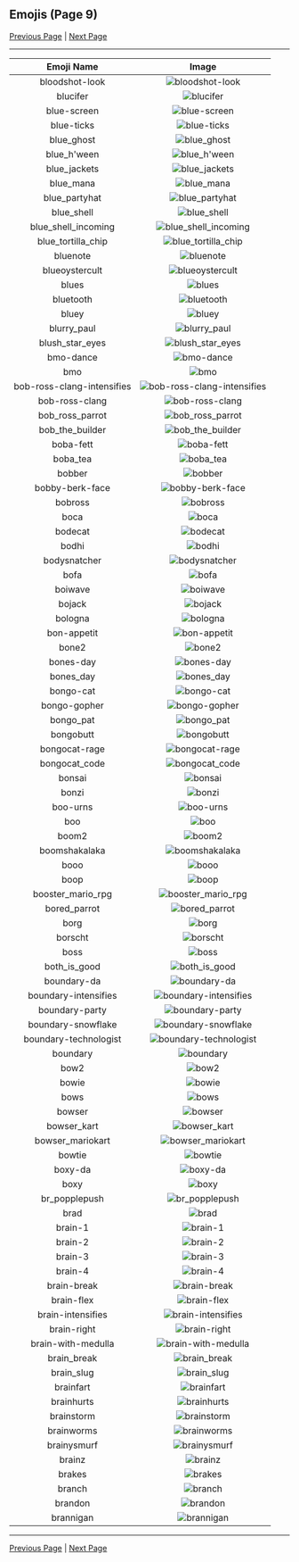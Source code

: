 
  ## Emojis (Page 9)

  [Previous Page](/docs/hashicorp/page-b-0008.md)
   | [Next Page](/docs/hashicorp/page-b-0010.md)

  <hr />

  |Emoji Name|Image|
  | :-: | :-: |
  |bloodshot-look| ![bloodshot-look](/emojis/hashicorp/bloodshot-look.png)|
  |blucifer| ![blucifer](/emojis/hashicorp/blucifer.png)|
  |blue-screen| ![blue-screen](/emojis/hashicorp/blue-screen.png)|
  |blue-ticks| ![blue-ticks](/emojis/hashicorp/blue-ticks.jpg)|
  |blue_ghost| ![blue_ghost](/emojis/hashicorp/blue_ghost.png)|
  |blue_h'ween| ![blue_h'ween](/emojis/hashicorp/blue_h'ween.png)|
  |blue_jackets| ![blue_jackets](/emojis/hashicorp/blue_jackets.png)|
  |blue_mana| ![blue_mana](/emojis/hashicorp/blue_mana.png)|
  |blue_partyhat| ![blue_partyhat](/emojis/hashicorp/blue_partyhat.png)|
  |blue_shell| ![blue_shell](/emojis/hashicorp/blue_shell.png)|
  |blue_shell_incoming| ![blue_shell_incoming](/emojis/hashicorp/blue_shell_incoming.gif)|
  |blue_tortilla_chip| ![blue_tortilla_chip](/emojis/hashicorp/blue_tortilla_chip.png)|
  |bluenote| ![bluenote](/emojis/hashicorp/bluenote.png)|
  |blueoystercult| ![blueoystercult](/emojis/hashicorp/blueoystercult.png)|
  |blues| ![blues](/emojis/hashicorp/blues.png)|
  |bluetooth| ![bluetooth](/emojis/hashicorp/bluetooth.png)|
  |bluey| ![bluey](/emojis/hashicorp/bluey.gif)|
  |blurry_paul| ![blurry_paul](/emojis/hashicorp/blurry_paul.png)|
  |blush_star_eyes| ![blush_star_eyes](/emojis/hashicorp/blush_star_eyes.png)|
  |bmo-dance| ![bmo-dance](/emojis/hashicorp/bmo-dance.gif)|
  |bmo| ![bmo](/emojis/hashicorp/bmo.gif)|
  |bob-ross-clang-intensifies| ![bob-ross-clang-intensifies](/emojis/hashicorp/bob-ross-clang-intensifies.gif)|
  |bob-ross-clang| ![bob-ross-clang](/emojis/hashicorp/bob-ross-clang.png)|
  |bob_ross_parrot| ![bob_ross_parrot](/emojis/hashicorp/bob_ross_parrot.gif)|
  |bob_the_builder| ![bob_the_builder](/emojis/hashicorp/bob_the_builder.png)|
  |boba-fett| ![boba-fett](/emojis/hashicorp/boba-fett.gif)|
  |boba_tea| ![boba_tea](/emojis/hashicorp/boba_tea.png)|
  |bobber| ![bobber](/emojis/hashicorp/bobber.jpg)|
  |bobby-berk-face| ![bobby-berk-face](/emojis/hashicorp/bobby-berk-face.png)|
  |bobross| ![bobross](/emojis/hashicorp/bobross.png)|
  |boca| ![boca](/emojis/hashicorp/boca.jpg)|
  |bodecat| ![bodecat](/emojis/hashicorp/bodecat.png)|
  |bodhi| ![bodhi](/emojis/hashicorp/bodhi.jpg)|
  |bodysnatcher| ![bodysnatcher](/emojis/hashicorp/bodysnatcher.jpg)|
  |bofa| ![bofa](/emojis/hashicorp/bofa.png)|
  |boiwave| ![boiwave](/emojis/hashicorp/boiwave.png)|
  |bojack| ![bojack](/emojis/hashicorp/bojack.png)|
  |bologna| ![bologna](/emojis/hashicorp/bologna.png)|
  |bon-appetit| ![bon-appetit](/emojis/hashicorp/bon-appetit.jpg)|
  |bone2| ![bone2](/emojis/hashicorp/bone2.png)|
  |bones-day| ![bones-day](/emojis/hashicorp/bones-day.png)|
  |bones_day| ![bones_day](/emojis/hashicorp/bones_day.png)|
  |bongo-cat| ![bongo-cat](/emojis/hashicorp/bongo-cat.gif)|
  |bongo-gopher| ![bongo-gopher](/emojis/hashicorp/bongo-gopher.gif)|
  |bongo_pat| ![bongo_pat](/emojis/hashicorp/bongo_pat.gif)|
  |bongobutt| ![bongobutt](/emojis/hashicorp/bongobutt.gif)|
  |bongocat-rage| ![bongocat-rage](/emojis/hashicorp/bongocat-rage.gif)|
  |bongocat_code| ![bongocat_code](/emojis/hashicorp/bongocat_code.gif)|
  |bonsai| ![bonsai](/emojis/hashicorp/bonsai.png)|
  |bonzi| ![bonzi](/emojis/hashicorp/bonzi.png)|
  |boo-urns| ![boo-urns](/emojis/hashicorp/boo-urns.jpg)|
  |boo| ![boo](/emojis/hashicorp/boo.gif)|
  |boom2| ![boom2](/emojis/hashicorp/boom2.gif)|
  |boomshakalaka| ![boomshakalaka](/emojis/hashicorp/boomshakalaka.png)|
  |booo| ![booo](/emojis/hashicorp/booo.gif)|
  |boop| ![boop](/emojis/hashicorp/boop.gif)|
  |booster_mario_rpg| ![booster_mario_rpg](/emojis/hashicorp/booster_mario_rpg.gif)|
  |bored_parrot| ![bored_parrot](/emojis/hashicorp/bored_parrot.gif)|
  |borg| ![borg](/emojis/hashicorp/borg.png)|
  |borscht| ![borscht](/emojis/hashicorp/borscht.gif)|
  |boss| ![boss](/emojis/hashicorp/boss.png)|
  |both_is_good| ![both_is_good](/emojis/hashicorp/both_is_good.jpg)|
  |boundary-da| ![boundary-da](/emojis/hashicorp/boundary-da.png)|
  |boundary-intensifies| ![boundary-intensifies](/emojis/hashicorp/boundary-intensifies.gif)|
  |boundary-party| ![boundary-party](/emojis/hashicorp/boundary-party.gif)|
  |boundary-snowflake| ![boundary-snowflake](/emojis/hashicorp/boundary-snowflake.png)|
  |boundary-technologist| ![boundary-technologist](/emojis/hashicorp/boundary-technologist.png)|
  |boundary| ![boundary](/emojis/hashicorp/boundary.png)|
  |bow2| ![bow2](/emojis/hashicorp/bow2.gif)|
  |bowie| ![bowie](/emojis/hashicorp/bowie.jpg)|
  |bows| ![bows](/emojis/hashicorp/bows.png)|
  |bowser| ![bowser](/emojis/hashicorp/bowser.jpg)|
  |bowser_kart| ![bowser_kart](/emojis/hashicorp/bowser_kart.gif)|
  |bowser_mariokart| ![bowser_mariokart](/emojis/hashicorp/bowser_mariokart.gif)|
  |bowtie| ![bowtie](/emojis/hashicorp/bowtie.png)|
  |boxy-da| ![boxy-da](/emojis/hashicorp/boxy-da.png)|
  |boxy| ![boxy](/emojis/hashicorp/boxy.png)|
  |br_popplepush| ![br_popplepush](/emojis/hashicorp/br_popplepush.png)|
  |brad| ![brad](/emojis/hashicorp/brad.png)|
  |brain-1| ![brain-1](/emojis/hashicorp/brain-1.png)|
  |brain-2| ![brain-2](/emojis/hashicorp/brain-2.png)|
  |brain-3| ![brain-3](/emojis/hashicorp/brain-3.png)|
  |brain-4| ![brain-4](/emojis/hashicorp/brain-4.png)|
  |brain-break| ![brain-break](/emojis/hashicorp/brain-break.png)|
  |brain-flex| ![brain-flex](/emojis/hashicorp/brain-flex.png)|
  |brain-intensifies| ![brain-intensifies](/emojis/hashicorp/brain-intensifies.gif)|
  |brain-right| ![brain-right](/emojis/hashicorp/brain-right.png)|
  |brain-with-medulla| ![brain-with-medulla](/emojis/hashicorp/brain-with-medulla.png)|
  |brain_break| ![brain_break](/emojis/hashicorp/brain_break.png)|
  |brain_slug| ![brain_slug](/emojis/hashicorp/brain_slug.jpg)|
  |brainfart| ![brainfart](/emojis/hashicorp/brainfart.gif)|
  |brainhurts| ![brainhurts](/emojis/hashicorp/brainhurts.jpg)|
  |brainstorm| ![brainstorm](/emojis/hashicorp/brainstorm.png)|
  |brainworms| ![brainworms](/emojis/hashicorp/brainworms.gif)|
  |brainysmurf| ![brainysmurf](/emojis/hashicorp/brainysmurf.png)|
  |brainz| ![brainz](/emojis/hashicorp/brainz.jpg)|
  |brakes| ![brakes](/emojis/hashicorp/brakes.png)|
  |branch| ![branch](/emojis/hashicorp/branch.png)|
  |brandon| ![brandon](/emojis/hashicorp/brandon.png)|
  |brannigan| ![brannigan](/emojis/hashicorp/brannigan.png)|

  <hr/>
  
  [Previous Page](/docs/hashicorp/page-b-0008.md)
   | [Next Page](/docs/hashicorp/page-b-0010.md)